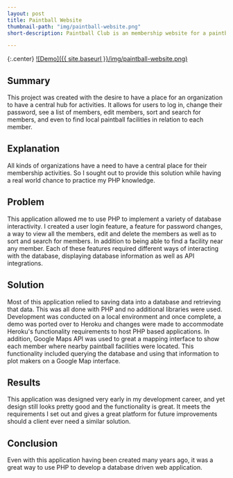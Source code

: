 ```yaml
---
layout: post
title: Paintball Website
thumbnail-path: "img/paintball-website.png"
short-description: Paintball Club is an membership website for a paintball club with membership needs and even a Map to find local fields to each member's location.

---
```


{:.center}
[![Demo]({{ site.baseurl }}/img/paintball-website.png)](https://paintball-website.herokuapp.com)

## Summary

This project was created with the desire to have a place for an organization to have a central hub for activities. It allows for users to log in, change their password, see a list of members, edit members, sort and search for members, and even to find local paintball facilities in relation to each member.

## Explanation

All kinds of organizations have a need to have a central place for their membership activities. So I sought out to provide this solution while having a real world chance to practice my PHP knowledge.

## Problem

This application allowed me to use PHP to implement a variety of database interactivity. I created a user login feature, a feature for password changes, a way to view all the members, edit and delete the members as well as to sort and search for members. In addition to being able to find a facility near any member.
Each of these features required different ways of interacting with the database, displaying database information as well as API integrations.

## Solution

Most of this application relied to saving data into a database and retrieving that data. This was all done with PHP and no additional libraries were used. Development was conducted on a local environment and once complete, a demo was ported over to Heroku and changes were made to accommodate Heroku's functionality requirements to host PHP based applications. In addition, Google Maps API was used to great a mapping interface to show each member where nearby paintball facilities were located. This functionality included querying the database and using that information to plot makers on a Google Map interface.

## Results

This application was designed very early in my development career, and yet design still looks pretty good and the functionality is great. It meets the requirements I set out and gives a great platform for future improvements should a client ever need a similar solution.

## Conclusion

Even with this application having been created many years ago, it was a great way to use PHP to develop a database driven web application.
